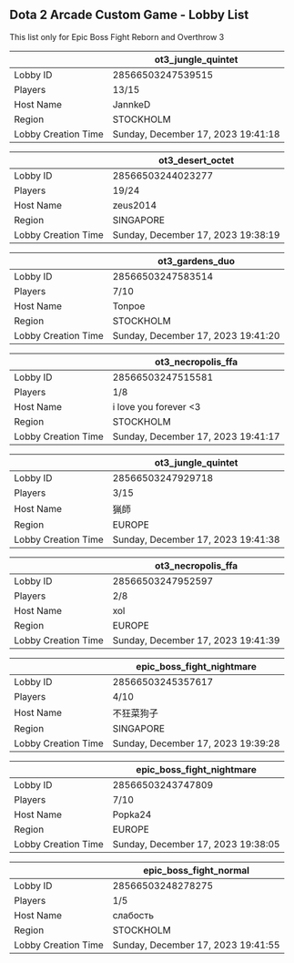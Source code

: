 ## Dota 2 Arcade Custom Game - Lobby List

This list only for Epic Boss Fight Reborn and Overthrow 3

|  | ot3_jungle_quintet |
| ------ | ------ |
| Lobby ID | 28566503247539515 |
| Players | 13/15 |
| Host Name | JannkeD |
| Region | STOCKHOLM |
| Lobby Creation Time | Sunday, December 17, 2023 19:41:18 |


|  | ot3_desert_octet |
| ------ | ------ |
| Lobby ID | 28566503244023277 |
| Players | 19/24 |
| Host Name | zeus2014 |
| Region | SINGAPORE |
| Lobby Creation Time | Sunday, December 17, 2023 19:38:19 |


|  | ot3_gardens_duo |
| ------ | ------ |
| Lobby ID | 28566503247583514 |
| Players | 7/10 |
| Host Name | Tonpoe |
| Region | STOCKHOLM |
| Lobby Creation Time | Sunday, December 17, 2023 19:41:20 |


|  | ot3_necropolis_ffa |
| ------ | ------ |
| Lobby ID | 28566503247515581 |
| Players | 1/8 |
| Host Name | i love you forever <3 |
| Region | STOCKHOLM |
| Lobby Creation Time | Sunday, December 17, 2023 19:41:17 |


|  | ot3_jungle_quintet |
| ------ | ------ |
| Lobby ID | 28566503247929718 |
| Players | 3/15 |
| Host Name | 猟師 |
| Region | EUROPE |
| Lobby Creation Time | Sunday, December 17, 2023 19:41:38 |


|  | ot3_necropolis_ffa |
| ------ | ------ |
| Lobby ID | 28566503247952597 |
| Players | 2/8 |
| Host Name | xol |
| Region | EUROPE |
| Lobby Creation Time | Sunday, December 17, 2023 19:41:39 |


|  | epic_boss_fight_nightmare |
| ------ | ------ |
| Lobby ID | 28566503245357617 |
| Players | 4/10 |
| Host Name | 不狂菜狗子 |
| Region | SINGAPORE |
| Lobby Creation Time | Sunday, December 17, 2023 19:39:28 |


|  | epic_boss_fight_nightmare |
| ------ | ------ |
| Lobby ID | 28566503243747809 |
| Players | 7/10 |
| Host Name | Popka24 |
| Region | EUROPE |
| Lobby Creation Time | Sunday, December 17, 2023 19:38:05 |


|  | epic_boss_fight_normal |
| ------ | ------ |
| Lobby ID | 28566503248278275 |
| Players | 1/5 |
| Host Name | слабость |
| Region | STOCKHOLM |
| Lobby Creation Time | Sunday, December 17, 2023 19:41:55 |


